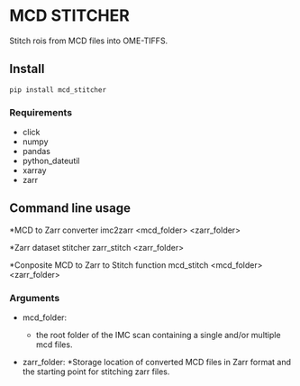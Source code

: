 # MCD STITCHER

Stitch rois from MCD files into OME-TIFFS.

## Install

```
pip install mcd_stitcher
```

### Requirements

* click
* numpy
* pandas
* python_dateutil
* xarray
* zarr

## Command line usage

*MCD to Zarr converter
imc2zarr <mcd_folder> <zarr_folder>

*Zarr dataset stitcher
zarr_stitch <zarr_folder>

*Conposite MCD to Zarr to Stitch function
mcd_stitch <mcd_folder> <zarr_folder>

### Arguments
* mcd_folder:
  * the root folder of the IMC scan containing a single and/or multiple mcd files.
  
* zarr_folder: 
	*Storage location of converted MCD files in Zarr format and the starting point for stitching zarr files.
